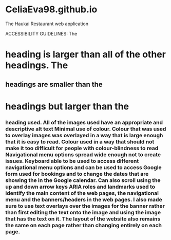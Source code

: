 # CeliaEva98.github.io
The Haukai Restaurant web application

ACCESSIBILITY GUIDELINES:
The <h1> heading is larger than all of the other headings. The <h2> headings are smaller than the <h1> headings but larger than the <h3> heading used. 
All of the images used have an appropriate and descriptive alt text
Minimal use of colour. Colour that was used to overlay images was overlayed in a way that is large enough that it is easy to read.
Colour used in a way that should not make it too difficult for people with colour-blindness to read
Navigational menu options spread wide enough not to create issues.
Keyboard able to be used to access different navigational menu options and can be used to access Google form used for bookings and to change the dates that are showing the in the Google calendar. Can also scroll using the up and down arrow keys
ARIA roles and landmarks used to identify the main content of the web pages, the navigational menu and the banners/headers in the web pages.
I also made sure to use text overlays over the images for the banner rather than first editing the text onto the image and using the image that has the text on it.
The layout of the website also remains the same on each page rather than changing entirely on each page. 